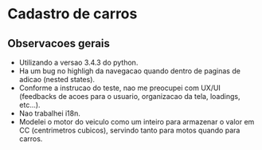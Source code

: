 Cadastro de carros
===================

Observacoes gerais
-------------------

- Utilizando a versao 3.4.3 do python.
- Ha um bug no highligh da navegacao quando dentro de paginas de adicao (nested states).
- Conforme a instrucao do teste, nao me preocupei com UX/UI (feedbacks de acoes para o usuario, organizacao da tela, loadings, etc...).
- Nao trabalhei i18n.
- Modelei o motor do veiculo como um inteiro para armazenar o valor em CC (centrimetros cubicos), servindo tanto para motos quando para carros.
